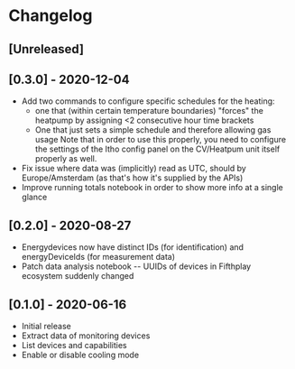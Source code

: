 # Changelog

## [Unreleased]

## [0.3.0] - 2020-12-04
* Add two commands to configure specific schedules for the heating:
  * one that (within certain temperature boundaries) "forces" the heatpump by assigning <2 consecutive hour time brackets
  * One that just sets a simple schedule and therefore allowing gas usage
  Note that in order to use this properly, you need to configure the settings of the Itho config panel on the CV/Heatpum unit itself properly as well. 
* Fix issue where data was (implicitly) read as UTC, should by Europe/Amsterdam (as that's how it's supplied by the APIs)
* Improve running totals notebook in order to show more info at a single glance

## [0.2.0] - 2020-08-27
* Energydevices now have distinct IDs (for identification) and energyDeviceIds (for measurement data)
* Patch data analysis notebook -- UUIDs of devices in Fifthplay ecosystem suddenly changed

## [0.1.0] - 2020-06-16
* Initial release
* Extract data of monitoring devices
* List devices and capabilities
* Enable or disable cooling mode
